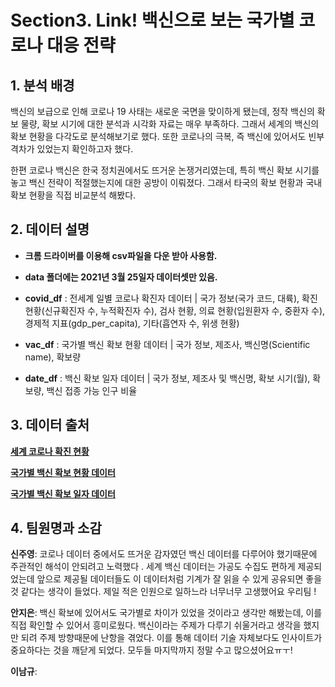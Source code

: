 #   Section3.  Link! 백신으로 보는 국가별 코로나 대응 전략 
## 1. 분석 배경 

백신의 보급으로 인해 코로나 19 사태는 새로운 국면을 맞이하게 됐는데, 정작 백신의 확보 물량, 확보 시기에 대한 분석과 시각화 자료는 매우 부족하다. 그래서 세계의 백신의 확보 현황을 다각도로 분석해보기로 했다. 또한 코로나의 극복, 즉 백신에 있어서도 빈부격차가 있었는지 확인하고자 했다.

한편 코로나 백신은 한국 정치권에서도 뜨거운 논쟁거리였는데, 특히 백신 확보 시기를 놓고 백신 전략이 적절했는지에 대한 공방이 이뤄졌다. 그래서 타국의 확보 현황과 국내 확보 현황을 직접 비교분석 해봤다.

## 2. 데이터 설명 

* **크롬 드라이버를 이용해 csv파일을 다운 받아 사용함.**

* **data 폴더에는 2021년 3월 25일자 데이터셋만 있음.**

* **covid_df** : 전세계 일별 코로나 확진자 데이터 | 국가 정보(국가 코드, 대륙), 확진 현황(신규확진자 수, 누적확진자 수), 검사 현황, 의료 현황(입원환자 수, 중환자 수), 경제적 지표(gdp_per_capita), 기타(흡연자 수, 위생 현황)

*  **vac_df** :  국가별 백신 확보 현황 데이터  | 국가 정보, 제조사, 백신명(Scientific name), 확보량 

* **date_df** : 백신 확보 일자 데이터 | 국가 정보, 제조사 및 백신명, 확보 시기(월), 확보량,  백신 접종 가능 인구 비율 

## 3. 데이터 출처 


[**세계 코로나 확진 현황**](https://ourworldindata.org/coronavirus-data-explorer?tab=table&zoomToSelection=true&time=earliest..latest&country=~EuropeanUnion&region=World&testsMetric=true&interval=total&hideControls=true&perCapita=true&smoothing=0&pickerMetric=location&pickerSort=asc)

[**국가별 백신 확보 현황 데이터**](https://public.tableau.com/views/COVID-19VaccinePurchase_16099487574570/TotalConfirmedDosesbyCountryandVaccineCandidate?%3Aembed=y&%3AshowVizHome=no&%3Ahost_url=https%3A%2F%2Fpublic.tableau.com%2F&%3Aembed_code_version=3&%3Atabs=yes&%3Atoolbar=yes&%3Aanimate_transition=yes&%3Adisplay_static_image=no&%3Adisplay_spinner=no&%3Adisplay_overlay=yes&%3Adisplay_count=yes&%3Alanguage=en&publish=yes&%3AloadOrderID=1)

[**국가별 백신 확보 일자 데이터**](https://public.tableau.com/views/TimelineofCOVIDVaccineProcurementDeals_16125539354560/Dashboard1?:embed=y&:showVizHome=no&:host_url=https%3A%2F%2Fpublic.tableau.com%2F&:embed_code_version=3&:tabs=no&:toolbar=yes&:animate_transition=yes&:display_static_image=no&:display_spinner=no&:display_overlay=yes&:display_count=yes&:language=en&publish=yes&:loadOrderID=4_)


## 4. 팀원명과  소감

**신주영**:  코로나 데이터 중에서도 뜨거운 감자였던 백신 데이터를 다루어야 했기때문에 주관적인 해석이 안되려고 노력했다 . 세계 백신 데이터는 가공도 수집도 편하게 제공되었는데 앞으로 제공될 데이터들도 이 데이터처럼 기계가 잘 읽을 수 있게 공유되면 좋을것 같다는 생각이 들었다. 제일 적은 인원으로 일하느라 너무너무 고생했어요 우리팀 !

**안지은**:  백신 확보에 있어서도 국가별로 차이가 있었을 것이라고 생각만 해봤는데, 이를 직접 확인할 수 있어서 흥미로웠다.  백신이라는 주제가 다루기 쉬울거라고 생각을 했지만 되려 주제 방향때문에 난항을 겪었다. 이를 통해 데이터 기술 자체보다도 인사이트가 중요하다는 것을 깨닫게 되었다. 모두들 마지막까지 정말 수고 많으셨어요ㅠㅜ!

**이남규**: 
 

